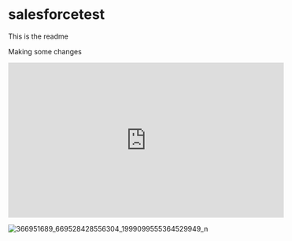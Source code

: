 # salesforcetest

This is the readme

Making some changes

<iframe width="560" height="315" src="https://www.youtube.com/embed/cH0immwfykI?si=NWaDJjd7FpAk7JCl" title="YouTube video player" frameborder="0" allow="accelerometer; autoplay; clipboard-write; encrypted-media; gyroscope; picture-in-picture; web-share" allowfullscreen></iframe>

![366951689_669528428556304_1999099555364529949_n](https://github.com/HernanSaltiveri/salesforcetest/assets/697499/33e0cc43-41bd-4770-b78d-714a807c6e69)

